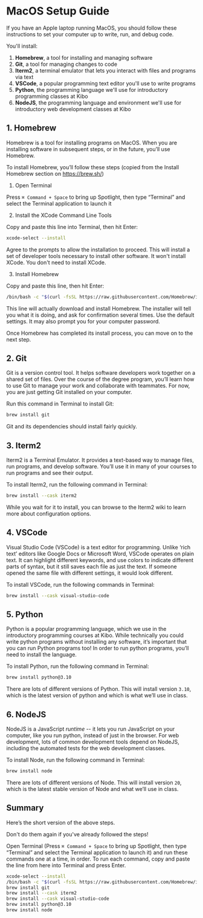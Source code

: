# MacOS Setup Guide

If you have an Apple laptop running MacOS, you should follow these
instructions to set your computer up to write, run, and debug code. 

You'll install:

1. **Homebrew**, a tool for installing and managing software
2. **Git**, a tool for managing changes to code 
3. **Iterm2**, a terminal emulator that lets you interact with files and programs via text
4. **VSCode**, a popular programming text editor you'll use to write programs
5. **Python**, the programming language we'll use for introductory programming classes at Kibo
6. **NodeJS**, the programming language and environment we'll use for introductory web development classes at Kibo

## 1. Homebrew

Homebrew is a tool for installing programs on MacOS. When you are installing software in subsequent steps, or in the future, you’ll use Homebrew.

To install Homebrew, you’ll follow these steps (copied from the Install Homebrew section on https://brew.sh/)

1. Open Terminal

Press  `⌘ Command + Space` to bring up Spotlight, then type “Terminal” and select the Terminal application to launch it

2. Install the XCode Command Line Tools

Copy and paste this line into Terminal, then hit Enter:

```sh
xcode-select --install
```

Agree to the prompts to allow the installation to proceed. This will install a
set of developer tools necessary to install other software. It won't install
XCode. You don't need to install XCode.

3. Install Homebrew

Copy and paste this line, then hit Enter:

```zsh
/bin/bash -c "$(curl -fsSL https://raw.githubusercontent.com/Homebrew/install/HEAD/install.sh)"
```

This line will actually download and install Homebrew. The installer will tell
you what it is doing, and ask for confirmation several times. Use the default
settings. It may also prompt you for your computer password.

Once Homebrew has completed its install process, you can move on to the next step.

## 2. Git

Git is a version control tool. It helps software developers work together on a shared set of files. Over the course of the degree program, you’ll learn how to use Git to manage your work and collaborate with teammates. For now, you are just getting Git installed on your computer.

Run this command in Terminal to install Git:

```sh
brew install git
```

Git and its dependencies should install fairly quickly.

## 3. Iterm2

Iterm2 is a Terminal Emulator. It provides a text-based way to manage files, run programs, and develop software. You’ll use it in many of your courses to run programs and see their output.

To install Iterm2, run the following command in Terminal:

```sh
brew install --cask iterm2
```

While you wait for it to install, you can browse to the Iterm2 wiki to learn more about configuration options. 

## 4. VSCode

Visual Studio Code (VSCode) is a text editor for programming. Unlike ‘rich text’ editors like Google Docs or Microsoft Word, VSCode operates on plain text. It can highlight different keywords, and use colors to indicate different parts of syntax, but it still saves each file as just the text. If someone opened the same file with different settings, it would look different.

To install VSCode, run the following commands in Terminal:

```sh
brew install --cask visual-studio-code
```

## 5. Python

Python is a popular programming language, which we use in the introductory programming courses at Kibo. While technically you could write python programs without installing any software, it’s important that you can run Python programs too! In order to run python programs, you’ll need to install the language.

To install Python, run the following command in Terminal:

```sh
brew install python@3.10
```

There are lots of different versions of Python. This will install version `3.10`, which is the latest version of python and which is what we’ll use in class.

## 6. NodeJS

NodeJS is a JavaScript _runtime_ -- it lets you run JavaScript on your computer, like you run python, instead of just in the browser. For web development, lots of common development tools depend on NodeJS, including the automated tests for the web development classes.

To install Node, run the following command in Terminal:

```sh
brew install node
```

There are lots of different versions of Node. This will install version `20`, which is the latest stable version of Node and what we’ll use in class.

## Summary

Here’s the short version of the above steps. 

Don't do them again if you've already followed the steps!

Open Terminal (Press  `⌘ Command + Space` to bring up Spotlight, then type “Terminal” and select the Terminal application to launch it) and run these commands one at a time, in order. To run each command, copy and paste the line from here into Terminal and press Enter.

```sh
xcode-select --install
/bin/bash -c "$(curl -fsSL https://raw.githubusercontent.com/Homebrew/install/HEAD/install.sh)"
brew install git
brew install --cask iterm2
brew install --cask visual-studio-code
brew install python@3.10
brew install node
```
